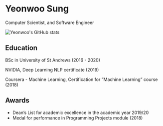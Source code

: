 # Yeonwoo Sung

Computer Scientist, and Software Engineer

![Yeonwoo's GitHub stats](https://github-readme-stats.vercel.app/api?username=YeonwooSung&show_icons=true&theme=radical)

<!-- [![Top Langs](https://github-readme-stats.vercel.app/api/top-langs/?username=YeonwooSung&theme=radical)](https://github.com/anuraghazra/github-readme-stats) -->

## Education

BSc in University of St Andrews (2016 - 2020)

NVIDIA, Deep Learning NLP certificate (2019)

Coursera - Machine Learning, Certification for ”Machine Learning” course (2018)

## Awards

- Dean’s List for academic excellence in the academic year 2019/20
- Medal for performance in Programming Projects module (2018)
